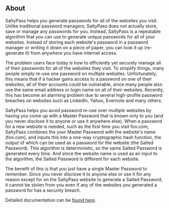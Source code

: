 
## About

SaltyPass helps you generate passwords for all of the websites you visit. Unlike traditional password managers, SaltyPass does not actually store, save or manage any passwords for you. Instead, SaltyPass is a repeatable algorithm that you can use to generate unique passwords for all of your websites. Instead of storing each website's password in a password manager or writing it down on a piece of paper, you can look it up (re-generate it) from anywhere you have internet access.

The problem users face today is how to efficiently yet securely manage all of their passwords for all of the websites they visit. To simplify things, many people simply re-use one password on multiple websites. Unfortunately, this means that if a hacker gains access to a password on one of their websites, all of their accounts could be vulnerable, since many people also use the same email address or login name on all of their websites. Recently, this has become an alarming problem due to several high-profile password breaches on websites such as LinkedIn, Yahoo, Evernote and many others.

SaltyPass helps you avoid password re-use over multiple websites by having you come up with a Master Password that is known only to you (and you never disclose it to anyone or use it anywhere else). When a password for a new website is needed, such as the first time you visit foo.com, SaltyPass combines the your Master Password with the website's name (foo.com), and inputs this into a one-way cryptographic hash function, the output of which can be used as a password for the website (the Salted Password). This algorithm is deterministic, so the same Salted Password is generated every time. And since the website name is used as an input to the algorithm, the Salted Password is different for each website.

The benefit of this is that you just have a single Master Password to remember. Since you never disclose it to anyone else or use it for any reason except for on the SaltyPass website to generate a Salted Password, it cannot be stolen from you even if any of the websites you generated a password for has a security breach.

Detailed documentation can be [found here](https://saltthepass.com/#help-data-security).